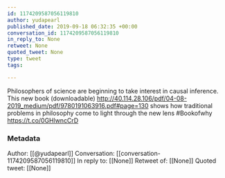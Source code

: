 ```yaml
---
id: 1174209587056119810
author: yudapearl
published_date: 2019-09-18 06:32:35 +00:00
conversation_id: 1174209587056119810
in_reply_to: None
retweet: None
quoted_tweet: None
type: tweet
tags:

---
```


Philosophers of science are beginning to take interest in causal inference. This new book (downloadable) http://40.114.28.106/pdf/04-08-2019_medium/pdf/9780191063916.pdf#page=130
shows how traditional problems in philosophy come to light  through the new lens  #Bookofwhy https://t.co/0GHlwncCrD

### Metadata

Author: [[@yudapearl]]
Conversation: [[conversation-1174209587056119810]]
In reply to: [[None]]
Retweet of: [[None]]
Quoted tweet: [[None]]
